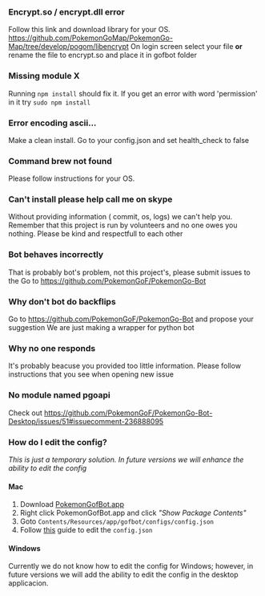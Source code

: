 ### Encrypt.so / encrypt.dll error
Follow this link and download library for your OS.
https://github.com/PokemonGoMap/PokemonGo-Map/tree/develop/pogom/libencrypt
On login screen select your file **or** rename the file to encrypt.so and place it in gofbot folder

### Missing module X
Running `npm install` should fix it. If you get an error with word 'permission' in it try `sudo npm install`

### Error encoding ascii...
Make a clean install. Go to your config.json and set health_check to false

### Command brew not found
Please follow instructions for your OS.

### Can't install please help call me on skype
Without providing information ( commit, os, logs) we can't help you. Remember that this project is run by volunteers and no one owes you nothing. Please be kind and respectfull to each other

### Bot behaves incorrectly
That is probably bot's problem, not this project's, please submit issues to the Go to https://github.com/PokemonGoF/PokemonGo-Bot

### Why don't bot do backflips
Go to https://github.com/PokemonGoF/PokemonGo-Bot and propose your suggestion
We are just making a wrapper for python bot

### Why no one responds
It's probably beacuse you provided too little information. Please follow instructions that you see when opening new issue

### No module named pgoapi
Check out https://github.com/PokemonGoF/PokemonGo-Bot-Desktop/issues/51#issuecomment-236888095

### How do I edit the config?
_This is just a temporary solution. In future versions we will enhance the ability to edit the config_

#### Mac
1. Download [PokemonGofBot.app](https://github.com/PokemonGoF/PokemonGo-Bot-Desktop/releases)
2. Right click PokemonGofBot.app and click _"Show Package Contents"_
3. Goto `Contents/Resources/app/gofbot/configs/config.json`
4. Follow [this](https://github.com/PokemonGoF/PokemonGo-Bot/blob/dev/docs/configuration_files.md#sniping-movetolocation) guide to edit the `config.json`

#### Windows
Currently we do not know how to edit the config for Windows; however, in future versions we will add the ability to edit the config in the desktop applicacion. 
